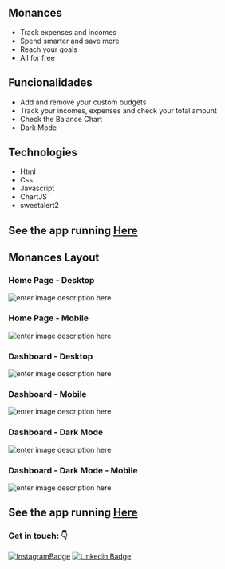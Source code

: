 ## Monances
- Track expenses and incomes
- Spend smarter and save more
- Reach your goals
- All for free
## Funcionalidades
- Add and remove your custom budgets
- Track your incomes, expenses and check your total amount
- Check the Balance Chart
- Dark Mode
## Technologies
-  Html
- Css
- Javascript
- ChartJS
- sweetalert2

## See the app running [Here](https://monances.vercel.app/)
## Monances Layout
### Home Page - Desktop
![enter image description here](https://github.com/ViniSCode/Monances/blob/main/images/Monances_home_page.png?raw=true)
### Home Page - Mobile
![enter image description here](https://github.com/ViniSCode/Monances/blob/main/images/Monances_home_page_mobile.png?raw=true)
### Dashboard - Desktop 
![enter image description here](https://github.com/ViniSCode/Monances/blob/main/images/Monances_Dashboard.png?raw=true)
### Dashboard - Mobile
![enter image description here](https://github.com/ViniSCode/Monances/blob/main/images/Monances_Dashboard_light_mobile.png?raw=true)
### Dashboard - Dark Mode
![enter image description here](https://github.com/ViniSCode/Monances/blob/main/images/Monances_Dashboard_dark.png?raw=true)

### Dashboard - Dark Mode - Mobile
![enter image description here](https://github.com/ViniSCode/Monances/blob/main/images/Monances_Dashboard_dark_mobile.png?raw=true)

## See the app running [Here](https://monances.vercel.app/)
### Get in touch: 👇 
[![InstagramBadge](https://img.shields.io/badge/-@rodriguesvini.dev-D60187?style=flat-square&labelColor=D60187&logo=instagram&logoColor=white&link=https://instagram.com/rodriguesvini.dev)](https://instagram.com/rodriguesvini.dev) [![Linkedin Badge](https://img.shields.io/badge/-Vinicius%20Rodrigues-1B63F5?style=flat-square&logo=Linkedin&logoColor=white&link=https://www.linkedin.com/in/vinicius-rodrigues-5897831b8/)](https://www.linkedin.com/in/vinicius-rodrigues-5897831b8/) 
